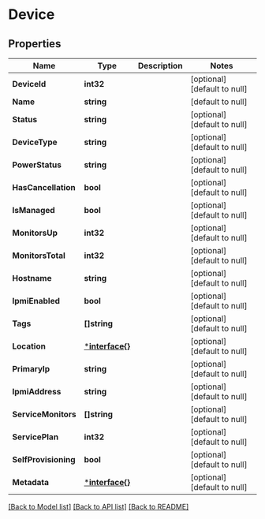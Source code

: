 # Device

## Properties
Name | Type | Description | Notes
------------ | ------------- | ------------- | -------------
**DeviceId** | **int32** |  | [optional] [default to null]
**Name** | **string** |  | [default to null]
**Status** | **string** |  | [optional] [default to null]
**DeviceType** | **string** |  | [optional] [default to null]
**PowerStatus** | **string** |  | [optional] [default to null]
**HasCancellation** | **bool** |  | [optional] [default to null]
**IsManaged** | **bool** |  | [optional] [default to null]
**MonitorsUp** | **int32** |  | [optional] [default to null]
**MonitorsTotal** | **int32** |  | [optional] [default to null]
**Hostname** | **string** |  | [optional] [default to null]
**IpmiEnabled** | **bool** |  | [optional] [default to null]
**Tags** | **[]string** |  | [optional] [default to null]
**Location** | [***interface{}**](interface{}.md) |  | [optional] [default to null]
**PrimaryIp** | **string** |  | [optional] [default to null]
**IpmiAddress** | **string** |  | [optional] [default to null]
**ServiceMonitors** | **[]string** |  | [optional] [default to null]
**ServicePlan** | **int32** |  | [optional] [default to null]
**SelfProvisioning** | **bool** |  | [optional] [default to null]
**Metadata** | [***interface{}**](interface{}.md) |  | [optional] [default to null]

[[Back to Model list]](../README.md#documentation-for-models) [[Back to API list]](../README.md#documentation-for-api-endpoints) [[Back to README]](../README.md)


